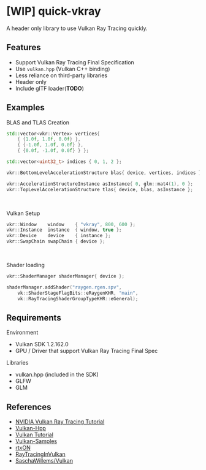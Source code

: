 # [WIP] quick-vkray

A header only library to use Vulkan Ray Tracing quickly.

## Features

-   Support Vulkan Ray Tracing Final Specification
-   Use `vulkan.hpp` (Vulkan C++ binding)
-   Less reliance on third-party libraries
-   Header only
-   Include glTF loader(**TODO**)

## Examples

BLAS and TLAS Creation

```cpp
std::vector<vkr::Vertex> vertices{
    { {1.0f, 1.0f, 0.0f} },
    { {-1.0f, 1.0f, 0.0f} },
    { {0.0f, -1.0f, 0.0f} } };

std::vector<uint32_t> indices { 0, 1, 2 };

vkr::BottomLevelAccelerationStructure blas{ device, vertices, indices };

vkr::AccelerationStructureInstance asInstance{ 0, glm::mat4(1), 0 };
vkr::TopLevelAccelerationStructure tlas{ device, blas, asInstance };
```

<br>

Vulkan Setup

```cpp
vkr::Window    window    { "vkray", 800, 600 };
vkr::Instance  instance  { window, true };
vkr::Device    device    { instance };
vkr::SwapChain swapChain { device };
```

<br>

Shader loading

```cpp
vkr::ShaderManager shaderManager{ device };

shaderManager.addShader("raygen.rgen.spv",
    vk::ShaderStageFlagBits::eRaygenKHR, "main",
    vk::RayTracingShaderGroupTypeKHR::eGeneral);
```

## Requirements

Environment

-   Vulkan SDK 1.2.162.0
-   GPU / Driver that support Vulkan Ray Tracing Final Spec

Libraries

-   vulkan.hpp (included in the SDK)
-   GLFW
-   GLM

## References

-   [NVIDIA Vulkan Ray Tracing Tutorial](https://nvpro-samples.github.io/vk_raytracing_tutorial_KHR/)
-   [Vulkan-Hpp](https://github.com/KhronosGroup/Vulkan-Hpp)
-   [Vulkan Tutorial](https://vulkan-tutorial.com/)
-   [Vulkan-Samples](https://github.com/KhronosGroup/Vulkan-Samples)
-   [rtxON](https://github.com/iOrange/rtxON)
-   [RayTracingInVulkan](https://github.com/GPSnoopy/RayTracingInVulkan)
-   [SaschaWillems/Vulkan](https://github.com/SaschaWillems/Vulkan)
